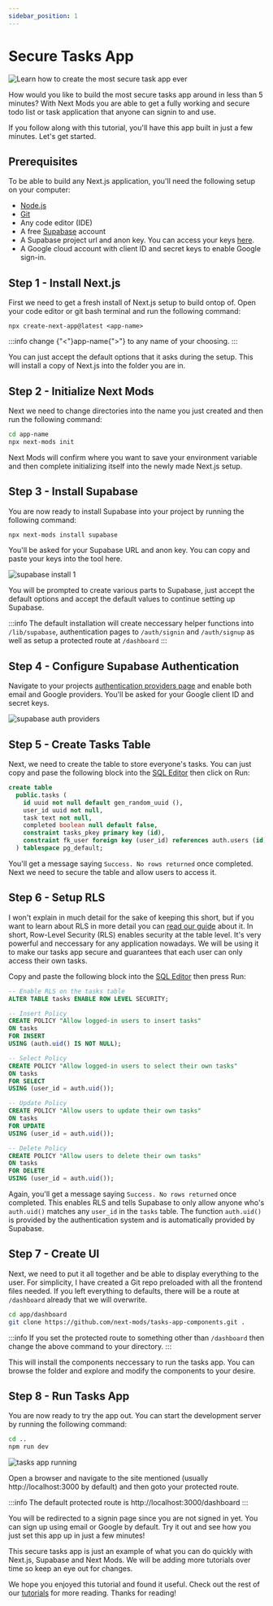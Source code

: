 ```yaml
---
sidebar_position: 1
---
```


# Secure Tasks App

![Learn how to create the most secure task app ever](./images/taskapp1.png)

<!-- truncate -->

How would you like to build the most secure tasks app around in less than 5 minutes? With Next Mods you are able to get a fully working and secure todo list or task application that anyone can signin to and use.

If you follow along with this tutorial, you'll have this app built in just a few minutes. Let's get started.

## Prerequisites

To be able to build any Next.js application, you'll need the following setup on your computer:

- [Node.js](https://nodejs.org/en)
- [Git](https://git-scm.com/)
- Any code editor (IDE)
- A free [Supabase](https://www.supabase.com) account
- A Supabase project url and anon key. You can access your keys [here](https://supabase.com/dashboard/project/_/settings/api).
- A Google cloud account with client ID and secret keys to enable Google sign-in.

## Step 1 - Install Next.js

First we need to get a fresh install of Next.js setup to build ontop of. Open your code editor or git bash terminal and run the following command:

`npx create-next-app@latest <app-name>`

:::info
change {"<"}app-name{">"} to any name of your choosing.
:::

You can just accept the default options that it asks during the setup. This will install a copy of Next.js into the folder you are in.

## Step 2 - Initialize Next Mods

Next we need to change directories into the name you just created and then run the following command:

```bash
cd app-name
npx next-mods init
```

Next Mods will confirm where you want to save your environment variable and then complete initializing itself into the newly made Next.js setup.

## Step 3 - Install Supabase

You are now ready to install Supabase into your project by running the following command:

```bash
npx next-mods install supabase
```

You'll be asked for your Supabase URL and anon key. You can copy and paste your keys into the tool here.

![supabase install 1](./images/supabaseinstall1.png)

You will be prompted to create various parts to Supabase, just accept the default options and accept the default values to continue setting up Supabase.

:::info
The default installation will create neccessary helper functions into `/lib/supabase`, authentication pages to `/auth/signin` and `/auth/signup` as well as setup a protected route at `/dashboard`
:::

## Step 4 - Configure Supabase Authentication

Navigate to your projects [authentication providers page](https://supabase.com/dashboard/project/_/auth/providers) and enable both email and Google providers. You'll be asked for your Google client ID and secret keys.

![supabase auth providers](./images/authproviders.png)

## Step 5 - Create Tasks Table

Next, we need to create the table to store everyone's tasks. You can just copy and pase the following block into the [SQL Editor](https://supabase.com/dashboard/project/_/sql/new) then click on Run:

```sql
create table
  public.tasks (
    id uuid not null default gen_random_uuid (),
    user_id uuid not null,
    task text not null,
    completed boolean null default false,
    constraint tasks_pkey primary key (id),
    constraint fk_user foreign key (user_id) references auth.users (id) on delete cascade
  ) tablespace pg_default;
```

You'll get a message saying `Success. No rows returned` once completed. Next we need to secure the table and allow users to access it.

## Step 6 - Setup RLS

I won't explain in much detail for the sake of keeping this short, but if you want to learn about RLS in more detail you can [read our guide](../../blog/how-to-enable-rls/) about it. In short, Row-Level Security (RLS) enables security at the table level. It's very powerful and neccessary for any application nowadays. We will be using it to make our tasks app secure and guarantees that each user can only access their own tasks.

Copy and paste the following block into the [SQL Editor](https://supabase.com/dashboard/project/_/sql/new) then press Run:

```sql
-- Enable RLS on the tasks table
ALTER TABLE tasks ENABLE ROW LEVEL SECURITY;

-- Insert Policy
CREATE POLICY "Allow logged-in users to insert tasks"
ON tasks
FOR INSERT
USING (auth.uid() IS NOT NULL);

-- Select Policy
CREATE POLICY "Allow logged-in users to select their own tasks"
ON tasks
FOR SELECT
USING (user_id = auth.uid());

-- Update Policy
CREATE POLICY "Allow users to update their own tasks"
ON tasks
FOR UPDATE
USING (user_id = auth.uid());

-- Delete Policy
CREATE POLICY "Allow users to delete their own tasks"
ON tasks
FOR DELETE
USING (user_id = auth.uid());
```

Again, you'll get a message saying `Success. No rows returned` once completed.
This enables RLS and tells Supabase to only allow anyone who's `auth.uid()` matches any `user_id` in the `tasks` table. The function `auth.uid()` is provided by the authentication system and is automatically provided by Supabase.

## Step 7 - Create UI

Next, we need to put it all together and be able to display everything to the user. For simplicity, I have created a Git repo preloaded with all the frontend files needed. If you left everything to defaults, there will be a route at `/dashboard` already that we will overwrite.

```bash
cd app/dashboard
git clone https://github.com/next-mods/tasks-app-components.git .
```

:::info
If you set the protected route to something other than `/dashboard` then change the above command to your directory.
:::

This will install the components neccessary to run the tasks app. You can browse the folder and explore and modify the components to your desire.

## Step 8 - Run Tasks App

You are now ready to try the app out. You can start the development server by running the following command:

```bash
cd ..
npm run dev
```

![tasks app running](./images/tasksapprunning-min.png)

Open a browser and navigate to the site mentioned (usually http://localhost:3000 by default) and then goto your protected route.

:::info
The default protected route is http://localhost:3000/dashboard
:::

You will be redirected to a signin page since you are not signed in yet. You can sign up using email or Google by default. Try it out and see how you just set this app up in just a few minutes!

This secure tasks app is just an example of what you can do quickly with Next.js, Supabase and Next Mods. We will be adding more tutorials over time so keep an eye out for changes.

We hope you enjoyed this tutorial and found it useful. Check out the rest of our [tutorials](../category/Tutorials/) for more reading. Thanks for reading!